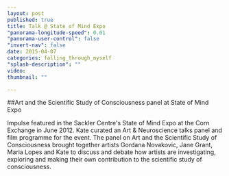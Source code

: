```yaml
---
layout: post
published: true
title: Talk @ State of Mind Expo
"panorama-longitude-speed": 0.01
"panorama-user-control": false
"invert-nav": false
date: 2015-04-07
categories: falling_through_myself
"splash-description": ""
video: 
thumbnail: ""

---
```


##Art and the Scientific Study of Consciousness panel at State of Mind Expo

Impulse featured in the Sackler Centre's State of Mind Expo at the Corn Exchange in June 2012. Kate curated an Art & Neuroscience talks panel and film programme for the event. The panel on Art and the Scientific Study of Consciousness brought together artists Gordana Novakovic, Jane Grant, Maria Lopes and Kate to discuss and debate how artists are investigating, exploring and making their own contribution to the scientific study of consciousness. 